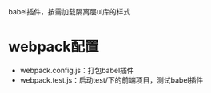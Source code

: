 babel插件，按需加载隔离层ui库的样式

# webpack配置
- webpack.config.js：打包babel插件
- webpack.test.js：启动test/下的前端项目，测试babel插件